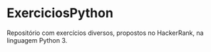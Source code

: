 # ExerciciosPython
Repositório com exercícios diversos, propostos no HackerRank, na linguagem Python 3.
